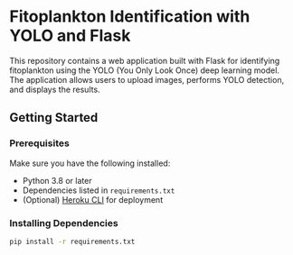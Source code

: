 # Fitoplankton Identification with YOLO and Flask

This repository contains a web application built with Flask for identifying fitoplankton using the YOLO (You Only Look Once) deep learning model. The application allows users to upload images, performs YOLO detection, and displays the results.

## Getting Started

### Prerequisites

Make sure you have the following installed:

- Python 3.8 or later
- Dependencies listed in `requirements.txt`
- (Optional) [Heroku CLI](https://devcenter.heroku.com/articles/heroku-cli) for deployment

### Installing Dependencies

```bash
pip install -r requirements.txt

